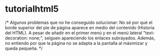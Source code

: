 # tutorialhtml5
/* 
Algunos problemas que no he conseguido solucionar: No sé por qué el borde superior del pie de página aparece en medio del contenido (Historia del HTML).
A pesar de añadir en el primer menú y en el menú lateral "text-decoration: none;", seiguen apareciendo los enlaces subrayados.
Además, no entiendo por que la página no se adapta a la pantalla al máximizar y queda pequeña.
*/
